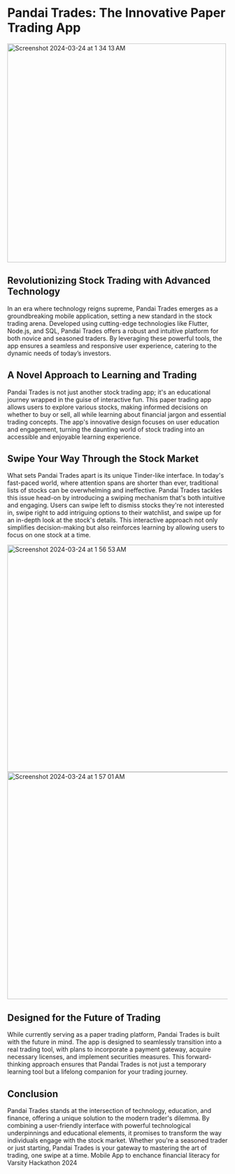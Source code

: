 # Pandai Trades: The Innovative Paper Trading App

<img width="500" alt="Screenshot 2024-03-24 at 1 34 13 AM" src="https://github.com/tehhanyi/varsity-hackathon-2024/assets/70083662/53cd7818-353b-4d2a-bbcb-9623d9b46fa6">

## Revolutionizing Stock Trading with Advanced Technology
In an era where technology reigns supreme, Pandai Trades emerges as a groundbreaking mobile application, setting a new standard in the stock trading arena. Developed using cutting-edge technologies like Flutter, Node.js, and SQL, Pandai Trades offers a robust and intuitive platform for both novice and seasoned traders. By leveraging these powerful tools, the app ensures a seamless and responsive user experience, catering to the dynamic needs of today’s investors.

## A Novel Approach to Learning and Trading
Pandai Trades is not just another stock trading app; it's an educational journey wrapped in the guise of interactive fun. This paper trading app allows users to explore various stocks, making informed decisions on whether to buy or sell, all while learning about financial jargon and essential trading concepts. The app's innovative design focuses on user education and engagement, turning the daunting world of stock trading into an accessible and enjoyable learning experience.

## Swipe Your Way Through the Stock Market
What sets Pandai Trades apart is its unique Tinder-like interface. In today's fast-paced world, where attention spans are shorter than ever, traditional lists of stocks can be overwhelming and ineffective. Pandai Trades tackles this issue head-on by introducing a swiping mechanism that's both intuitive and engaging. Users can swipe left to dismiss stocks they're not interested in, swipe right to add intriguing options to their watchlist, and swipe up for an in-depth look at the stock's details. This interactive approach not only simplifies decision-making but also reinforces learning by allowing users to focus on one stock at a time.

<img width="519" alt="Screenshot 2024-03-24 at 1 56 53 AM" src="https://github.com/tehhanyi/varsity-hackathon-2024/assets/70083662/a0baf81d-2ad9-46d0-8f56-9e23ff4fa90c">

<img width="519" alt="Screenshot 2024-03-24 at 1 57 01 AM" src="https://github.com/tehhanyi/varsity-hackathon-2024/assets/70083662/785a3773-ccd8-496e-8f4d-cae010f953c1">

## Designed for the Future of Trading
While currently serving as a paper trading platform, Pandai Trades is built with the future in mind. The app is designed to seamlessly transition into a real trading tool, with plans to incorporate a payment gateway, acquire necessary licenses, and implement securities measures. This forward-thinking approach ensures that Pandai Trades is not just a temporary learning tool but a lifelong companion for your trading journey.

## Conclusion
Pandai Trades stands at the intersection of technology, education, and finance, offering a unique solution to the modern trader's dilemma. By combining a user-friendly interface with powerful technological underpinnings and educational elements, it promises to transform the way individuals engage with the stock market. Whether you're a seasoned trader or just starting, Pandai Trades is your gateway to mastering the art of trading, one swipe at a time.
Mobile App to enchance financial literacy for Varsity Hackathon 2024

